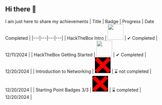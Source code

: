 ## Hi there 👋
I am just here to share my achievements
| Title | Badge | Progress | Date Completed |
|---|---|---|---|
| HackTheBox Intro | <img src="https://academy.hackthebox.com/storage/badges/academician.png" width="50" height="50"> | ✔ Completed | 12/11/2024 |
| HackTheBox Getting Started | <img src="https://academy.hackthebox.com/storage/badges/your-first-battle.png" width="50" height="50"> | ✔ Completed | 12/20/2024 |
| Introduction to Networking | <img src="https://github.com/ZeldrisDeveloper/ZeldrisDeveloper/blob/main/bold-red-x-symbol-50ixsnpb9qmntldd.jpg" width="50" height="50"> | ⌛ not completed | 12/20/2024 |
| Starting Point Badges 3/3 | <img src="https://github.com/ZeldrisDeveloper/ZeldrisDeveloper/blob/main/bold-red-x-symbol-50ixsnpb9qmntldd.jpg" width="50" height="50"> | ⌛ completed | 12/20/2024 |
